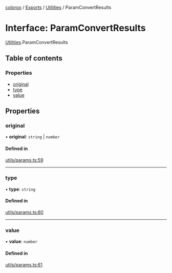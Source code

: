 [coloroo](../README.md) / [Exports](../modules.md) / [Utilities](../modules/Utilities.md) / ParamConvertResults

# Interface: ParamConvertResults

[Utilities](../modules/Utilities.md).ParamConvertResults

## Table of contents

### Properties

- [original](Utilities.ParamConvertResults.md#original)
- [type](Utilities.ParamConvertResults.md#type)
- [value](Utilities.ParamConvertResults.md#value)

## Properties

### original

• **original**: `string` \| `number`

#### Defined in

[utils/params.ts:59](https://github.com/chris-pikul/coloroo/blob/ffcd5a2/src/utils/params.ts#L59)

___

### type

• **type**: `string`

#### Defined in

[utils/params.ts:60](https://github.com/chris-pikul/coloroo/blob/ffcd5a2/src/utils/params.ts#L60)

___

### value

• **value**: `number`

#### Defined in

[utils/params.ts:61](https://github.com/chris-pikul/coloroo/blob/ffcd5a2/src/utils/params.ts#L61)
